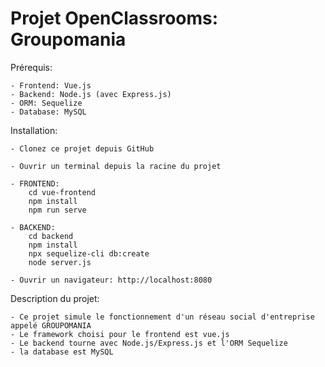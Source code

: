 # Projet OpenClassrooms: Groupomania

Prérequis:

    - Frontend: Vue.js
    - Backend: Node.js (avec Express.js)
    - ORM: Sequelize
    - Database: MySQL

Installation:

    - Clonez ce projet depuis GitHub

    - Ouvrir un terminal depuis la racine du projet

    - FRONTEND:
        cd vue-frontend
        npm install
        npm run serve

    - BACKEND:
        cd backend
        npm install
        npx sequelize-cli db:create
        node server.js

    - Ouvrir un navigateur: http://localhost:8080
        
Description du projet:

    - Ce projet simule le fonctionnement d'un réseau social d'entreprise appelé GROUPOMANIA
    - Le framework choisi pour le frontend est vue.js
    - Le backend tourne avec Node.js/Express.js et l'ORM Sequelize
    - la database est MySQL